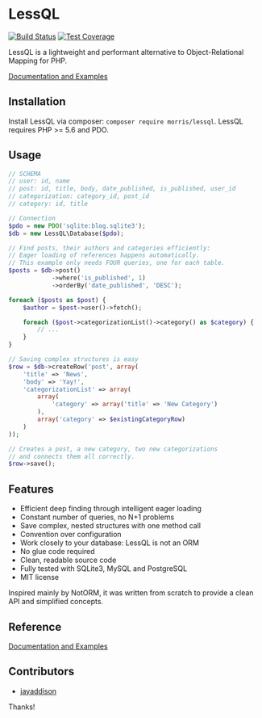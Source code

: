 # LessQL

[![Build Status](https://travis-ci.org/morris/lessql.svg?branch=master)](https://travis-ci.org/morris/lessql)
[![Test Coverage](https://codeclimate.com/github/morris/lessql/badges/coverage.svg)](https://codeclimate.com/github/morris/lessql/coverage)

LessQL is a lightweight and performant alternative to Object-Relational Mapping for PHP.

[Documentation and Examples](doc)

## Installation

Install LessQL via composer: `composer require morris/lessql`.
LessQL requires PHP >= 5.6 and PDO.

## Usage

```php
// SCHEMA
// user: id, name
// post: id, title, body, date_published, is_published, user_id
// categorization: category_id, post_id
// category: id, title

// Connection
$pdo = new PDO('sqlite:blog.sqlite3');
$db = new LessQL\Database($pdo);

// Find posts, their authors and categories efficiently:
// Eager loading of references happens automatically.
// This example only needs FOUR queries, one for each table.
$posts = $db->post()
	        ->where('is_published', 1)
	        ->orderBy('date_published', 'DESC');

foreach ($posts as $post) {
	$author = $post->user()->fetch();

	foreach ($post->categorizationList()->category() as $category) {
		// ...
	}
}

// Saving complex structures is easy
$row = $db->createRow('post', array(
	'title' => 'News',
	'body' => 'Yay!',
	'categorizationList' => array(
		array(
			'category' => array('title' => 'New Category')
		),
		array('category' => $existingCategoryRow)
	)
));

// Creates a post, a new category, two new categorizations
// and connects them all correctly.
$row->save();
```

## Features

- Efficient deep finding through intelligent eager loading
- Constant number of queries, no N+1 problems
- Save complex, nested structures with one method call
- Convention over configuration
- Work closely to your database: LessQL is not an ORM
- No glue code required
- Clean, readable source code
- Fully tested with SQLite3, MySQL and PostgreSQL
- MIT license

Inspired mainly by NotORM, it was written from scratch to provide a clean API and simplified concepts.

## Reference

[Documentation and Examples](doc)

## Contributors

- [jayaddison](https://github.com/jayaddison)

Thanks!
